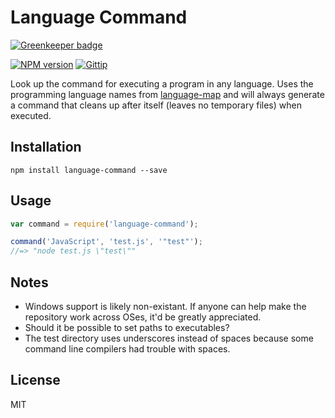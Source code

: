 # Language Command

[![Greenkeeper badge](https://badges.greenkeeper.io/blakeembrey/node-language-command.svg)](https://greenkeeper.io/)

[![NPM version][npm-image]][npm-url]
[![Gittip][gittip-image]][gittip-url]

Look up the command for executing a program in any language. Uses the programming language names from [language-map](https://github.com/blakeembrey/language-map/blob/master/languages.json) and will always generate a command that cleans up after itself (leaves no temporary files) when executed.

## Installation

```
npm install language-command --save
```

## Usage

```javascript
var command = require('language-command');

command('JavaScript', 'test.js', '"test"');
//=> "node test.js \"test\""
```

## Notes

* Windows support is likely non-existant. If anyone can help make the repository work across OSes, it'd be greatly appreciated.
* Should it be possible to set paths to executables?
* The test directory uses underscores instead of spaces because some command line compilers had trouble with spaces.

## License

MIT

[npm-image]: https://img.shields.io/npm/v/language-command.svg?style=flat
[npm-url]: https://npmjs.org/package/language-command
[gittip-image]: https://img.shields.io/gittip/blakeembrey.svg?style=flat
[gittip-url]: https://www.gittip.com/blakeembrey
